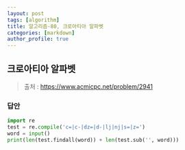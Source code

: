 ```yaml
---
layout: post
tags: [algorithm]
title: 알고리즘-80, 크로아티아 알파벳
categories: [markdown]
author_profile: true
---
```


## 크로아티아 알파벳

> 출처 : <https://www.acmicpc.net/problem/2941>

### 답안

```python
import re
test = re.compile('c=|c-|dz=|d-|lj|nj|s=|z=')
word = input()
print(len(test.findall(word)) + len(test.sub('', word)))

```
